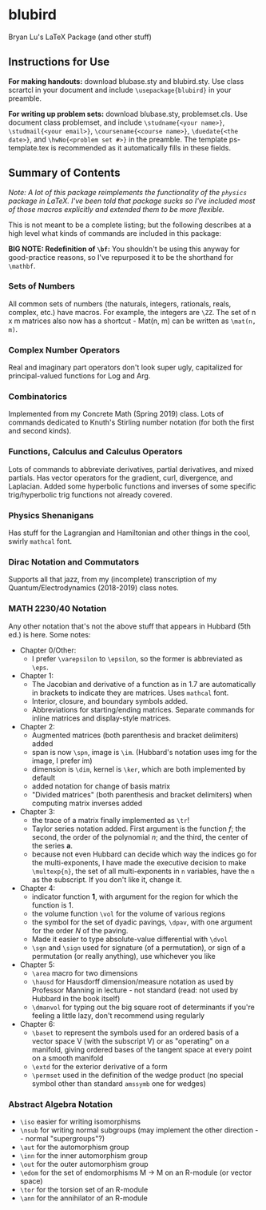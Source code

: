 # blubird
Bryan Lu's LaTeX Package (and other stuff) 

## Instructions for Use
**For making handouts:** download blubase.sty and blubird.sty. Use class scrartcl in your document and include `\usepackage{blubird}` in your preamble. 

**For writing up problem sets:** download blubase.sty, problemset.cls. Use document class problemset, and include `\studname{<your name>}`, `\studmail{<your email>}`, `\coursename{<course name>}`, `\duedate{<the date>}`, and `\hwNo{<problem set #>}` in the preamble. The template ps-template.tex is recommended as it automatically fills in these fields. 

## Summary of Contents
*Note: A lot of this package reimplements the functionality of the `physics` package in LaTeX. I've been told that package sucks so I've included most of those macros explicitly and extended them to be more flexible.*

This is not meant to be a complete listing; but the following describes at a high level what kinds of commands are included in this package: 

**BIG NOTE: Redefinition of `\bf`:** You shouldn't be using this anyway for good-practice reasons, so I've repurposed it to be the shorthand for `\mathbf`. 

### Sets of Numbers
All common sets of numbers (the naturals, integers, rationals, reals, complex, etc.) have macros. For example, the integers are `\ZZ`. The set of n x m matrices also now has a shortcut - Mat(n, m) can be written as `\mat(n, m)`.

### Complex Number Operators
Real and imaginary part operators don't look super ugly, capitalized for principal-valued functions for Log and Arg.

### Combinatorics
Implemented from my Concrete Math (Spring 2019) class. Lots of commands dedicated to Knuth's Stirling number notation (for both the first and second kinds). 

### Functions, Calculus and Calculus Operators 
Lots of commands to abbreviate derivatives, partial derivatives, and mixed partials. Has vector operators for the gradient, curl, divergence, and Laplacian. Added some hyperbolic functions and inverses of some specific trig/hyperbolic trig functions not already covered. 

### Physics Shenanigans
Has stuff for the Lagrangian and Hamiltonian and other things in the cool, swirly `mathcal` font. 

### Dirac Notation and Commutators
Supports all that jazz, from my (incomplete) transcription of my Quantum/Electrodynamics (2018-2019) class notes. 

### MATH 2230/40 Notation
Any other notation that's not the above stuff that appears in Hubbard (5th ed.) is here. Some notes: 
* Chapter 0/Other: 
  * I prefer `\varepsilon` to `\epsilon`, so the former is abbreviated as `\eps`.
* Chapter 1: 
  * The Jacobian and derivative of a function as in 1.7 are automatically in brackets to indicate they are matrices. Uses `mathcal` font.
  * Interior, closure, and boundary symbols added. 
  * Abbreviations for starting/ending matrices. Separate commands for inline matrices and display-style matrices. 
* Chapter 2: 
  * Augmented matrices (both parenthesis and bracket delimiters) added
  * span is now `\spn`, image is `\im`. (Hubbard's notation uses img for the image, I prefer im)
  * dimension is `\dim`, kernel is `\ker`, which are both implemented by default
  * added notation for change of basis matrix 
  * "Divided matrices" (both parenthesis and bracket delimiters) when computing matrix inverses added
* Chapter 3: 
  * the trace of a matrix finally implemented as `\tr`!
  * Taylor series notation added. First argument is the function $f$; the second, the order of the polynomial $n$; and the third, the center of the series $\mathbf{a}$. 
  * because not even Hubbard can decide which way the indices go for the multi-exponents, I have made the executive decision to make `\multexp{n}`, the set of all multi-exponents in `n` variables, have the `n` as the subscript. If you don't like it, change it. 
* Chapter 4: 
  * indicator function $\mathbf{1}$, with argument for the region for which the function is 1. 
  * the volume function `\vol` for the volume of various regions
  * the symbol for the set of dyadic pavings, `\dpav`, with one argument for the order $N$ of the paving.
  * Made it easier to type absolute-value differential with `\dvol`
  * `\sgn` and `\sign` used for signature (of a permutation), or sign of a permutation (or really anything), use whichever you like 
* Chapter 5: 
  * `\area` macro for two dimensions
  * `\hausd` for Hausdorff dimension/measure notation as used by Professor Manning in lecture - not standard (read: not used by Hubbard in the book itself) 
  * `\dmanvol` for typing out the big square root of determinants if you're feeling a little lazy, don't recommend using regularly
* Chapter 6: 
  * `\baset` to represent the symbols used for an ordered basis of a vector space V (with the subscript V) or as "operating" on a manifold, giving ordered bases of the tangent space at every point on a smooth manifold
  * `\extd` for the exterior derivative of a form
  * `\permset` used in the definition of the wedge product (no special symbol other than standard `amssymb` one for wedges)

### Abstract Algebra Notation
* `\iso` easier for writing isomorphisms
* `\nsub` for writing normal subgroups (may implement the other direction -- normal "supergroups"?)
* `\aut` for the automorphism group 
* `\inn` for the inner automorphism group
* `\out` for the outer automorphism group 
* `\edom` for the set of endomorphisms M -> M on an R-module (or vector space) 
* `\tor` for the torsion set of an R-module
* `\ann` for the annihilator of an R-module

